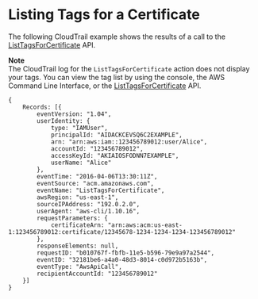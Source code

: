 # Listing Tags for a Certificate<a name="ct-acm-listtags"></a>

The following CloudTrail example shows the results of a call to the [ListTagsForCertificate](http://docs.aws.amazon.com/acm/latest/APIReference/API_ListTagsForCertificate.html) API\. 

**Note**  
The CloudTrail log for the `ListTagsForCertificate` action does not display your tags\. You can view the tag list by using the console, the AWS Command Line Interface, or the [ListTagsForCertificate](http://docs.aws.amazon.com/acm/latest/APIReference/API_ListTagsForCertificate.html) API\. 

```
{
    Records: [{
        eventVersion: "1.04",
        userIdentity: {
            type: "IAMUser",
            principalId: "AIDACKCEVSQ6C2EXAMPLE",
            arn: "arn:aws:iam::123456789012:user/Alice",
            accountId: "123456789012",
            accessKeyId: "AKIAIOSFODNN7EXAMPLE",
            userName: "Alice"
        },
        eventTime: "2016-04-06T13:30:11Z",
        eventSource: "acm.amazonaws.com",
        eventName: "ListTagsForCertificate",
        awsRegion: "us-east-1",
        sourceIPAddress: "192.0.2.0",
        userAgent: "aws-cli/1.10.16",
        requestParameters: {
            certificateArn: "arn:aws:acm:us-east-1:123456789012:certificate/12345678-1234-1234-1234-123456789012"
        },
        responseElements: null,
        requestID: "b010767f-fbfb-11e5-b596-79e9a97a2544",
        eventID: "32181be6-a4a0-48d3-8014-c0d972b5163b",
        eventType: "AwsApiCall",
        recipientAccountId: "123456789012"
    }]
}
```